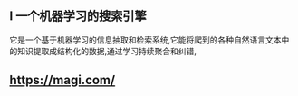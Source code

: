 ## I 一个机器学习的搜索引擎
它是一个基于机器学习的信息抽取和检索系统,它能将爬到的各种自然语言文本中的知识提取成结构化的数据,通过学习持续聚合和纠错,
## https://magi.com/

